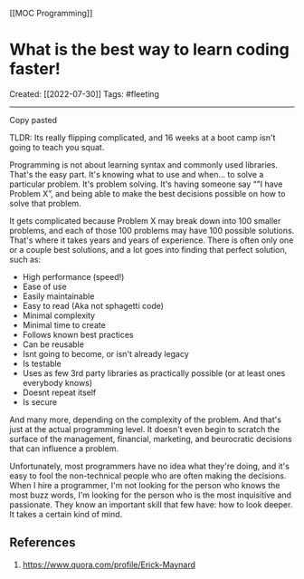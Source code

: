 [[MOC Programming]]

# What is the best way to learn coding faster!
Created:  [[2022-07-30]]
Tags: #fleeting 

---
Copy pasted

TLDR: Its really flipping complicated, and 16 weeks at a boot camp isn't going to teach you squat.

Programming is not about learning syntax and commonly used libraries. That's the easy part. It's knowing what to use and when… to solve a particular problem. It's problem solving. It's having someone say “"I have Problem X”, and being able to make the best decisions possible on how to solve that problem.

It gets complicated because Problem X may break down into 100 smaller problems, and each of those 100 problems may have 100 possible solutions. That's where it takes years and years of experience. There is often only one or a couple best solutions, and a lot goes into finding that perfect solution, such as:

-   High performance (speed!)
-   Ease of use
-   Easily maintainable
-   Easy to read (Aka not sphagetti code)
-   Minimal complexity
-   Minimal time to create
-   Follows known best practices
-   Can be reusable
-   Isnt going to become, or isn't already legacy
-   Is testable
-   Uses as few 3rd party libraries as practically possible (or at least ones everybody knows)
-   Doesnt repeat itself
-   Is secure

And many more, depending on the complexity of the problem. And that's just at the actual programming level. It doesn't even begin to scratch the surface of the management, financial, marketing, and beurocratic decisions that can influence a problem.

Unfortunately, most programmers have no idea what they're doing, and it's easy to fool the non-technical people who are often making the decisions. When I hire a programmer, I'm not looking for the person who knows the most buzz words, I'm looking for the person who is the most inquisitive and passionate. They know an important skill that few have: how to look deeper. It takes a certain kind of mind.










## References
1. https://www.quora.com/profile/Erick-Maynard